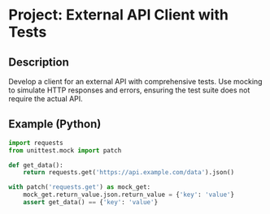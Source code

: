 # Project: External API Client with Tests

## Description
Develop a client for an external API with comprehensive tests. Use mocking to simulate HTTP responses and errors, ensuring the test suite does not require the actual API.

## Example (Python)
```python
import requests
from unittest.mock import patch

def get_data():
    return requests.get('https://api.example.com/data').json()

with patch('requests.get') as mock_get:
    mock_get.return_value.json.return_value = {'key': 'value'}
    assert get_data() == {'key': 'value'}
```
